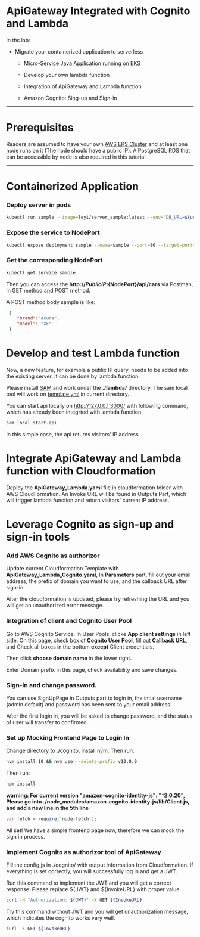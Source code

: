 ApiGateway Integrated with Cognito and Lambda
====================

In ths lab:


* Migrate your containerized application to serverless

	* Micro-Service Java Application running on EKS

	* Develop your own lambda function

	* Integration of ApiGateway and Lambda function

	* Amazon Cognito: Sing-up and Sign-in

- - -

Prerequisites
====================

Readers are assumed to have your own [AWS EKS Cluster](https://docs.aws.amazon.com/eks/latest/userguide/getting-started.html) and at least one node runs on it (The node should have a public IP). A PostgreSQL RDS that can be accessible by node is also required in this tutorial.
- - -

# Containerized Application

### Deploy server in pods

```bash
kubectl run sample --image=leyi/server_sample:latest --env="DB_URL=${url}:${port}/${db_name}" --env="DB_USERNAME=${username}" --env="DB_PASSWORD=${password}"
```

### Expose the service to NodePort

```bash
kubectl expose deployment sample --name=sample --port=80 --target-port=8080 --type=NodePort
```

### Get the corresponding NodePort
```bash
kubectl get service sample
```
Then you can access the **http://${PublicIP}:${NodePort}/api/cars** via Postman, in GET method and POST method.

A POST method body sample is like:

```json
 {
 	"brand":"acura",
 	"model": "XE"
 }
```
# Develop and test Lambda function

Now, a new feature, for example a public IP query, needs to be added into the existing server. It can be done by lambda function.

Please install [SAM](https://github.com/awslabs/aws-sam-cli) and work under the **./lambda/** directory. The sam local tool will work on [template.yml](https://raw.githubusercontent.com/overtureLLC/AWS_Lab_ApiGateway_Cognito_Lambda/master/lambda/template.yaml) in current directory.

You can start api locally on http://127.0.0.1:3000/ with following command, which has already been integrted with lambda function.
```bash
sam local start-api
```
In this simple case, the api returns visitors' IP address.

# Integrate ApiGateway and Lambda function with Cloudformation

Deploy the **ApiGateway_Lambda.yaml** file in cloudformation folder with AWS CloudFormation. An Invoke URL will be found in Outputs Part, which will trigger lambda function and return visitors' current IP address.

# Leverage Cognito as sign-up and sign-in tools

### Add AWS Cognito as authorizor

Update current Cloudformation Template with **ApiGateway_Lambda_Cognito.yaml**, In **Parameters** part, fill out your email address, the prefix of domain you want to use, and the callback URL after sign-in.

After the cloudformation is updated, please try refreshing the URL and you will get an unauthorized error message.

### Integration of client and Cognito User Pool

Go to AWS Cognito Service. In User Pools, clicke **App client settings** in left side. On this page, check box of **Cognito User Pool**, fill out **Callback URL**, and Check all boxes in the bottom **except** Client credentials.

Then click **choose domain name** in the lower right.

Enter Domain prefix in this page, check availability and save changes.

### Sign-in and change password.

You can use SignUpPage in Outputs part to login in, the intial username (admin default) and password has been sent to your email address.

After the first login in, you will be asked to change password, and the status of user will transfer to confirmed.

### Set up Mocking Frontend Page to Login In

Change directory to ./cognito, install [nvm](https://github.com/creationix/nvm). Then run:

```bash
nvm install 10 && nvm use --delete-prefix v10.8.0
```

Then run:
```bash
npm install
```

**warning: For current version "amazon-cognito-identity-js": "^2.0.20", Please go into ./node_modules/amazon-cognito-identity-js/lib/Client.js, and add a new line in the 5th line**

```java
var fetch = require('node-fetch');
```

All set! We have a simple frontend page now, therefore we can mock the sign in process.

### Implement Cognito as authorizor tool of ApiGateway

Fill the config.js in ./cognito/ with output information from Cloudformation. If everything is set correctly, you will successfully log in and get a JWT.

Run this command to implement the JWT and you will get a correct response. Please replace ${JWT} and ${InvokeURL} with proper value.
```bash
curl -H "Authorization: ${JWT}" -X GET ${InvokeURL}
```

Try this command without JWT and you will get unauthorization message, which indicates the cognito works very well.
```bash
curl -X GET ${InvokeURL}
```